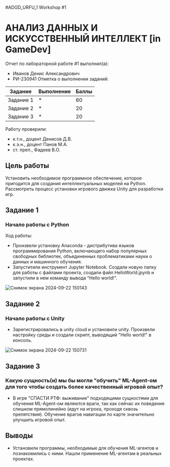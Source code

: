 #ADGD_URFU_1
Workshop #1

# АНАЛИЗ ДАННЫХ И ИСКУССТВЕННЫЙ ИНТЕЛЛЕКТ [in GameDev]
Отчет по лабораторной работе #1 выполнил(а):
- Иванов Денис Александрович
- РИ-230941
Отметка о выполнении заданий:

| Задание | Выполнение | Баллы |
| ------ | ------ | ------ |
| Задание 1 | * | 60 |
| Задание 2 | * | 20 |
| Задание 3 | * | 20 |

Работу проверили:
- к.т.н., доцент Денисов Д.В.
- к.э.н., доцент Панов М.А.
- ст. преп., Фадеев В.О.

## Цель работы
Установить необходимое программное обеспечение, которое пригодится для создания интеллектуальных моделей на Python. Рассмотреть процесс установки игрового движка Unity для разработки игр.

## Задание 1
### Начало работы с Python
Ход работы:
- Произвели установку Anaconda - дистрибутива языков программирования Python, включающего набор популярных свободных библиотек, объединенных проблематиками науки о данных и машинного обучения.
- Запуститили инструмент Jupyter Notebook. Создали новую папку для работы с файлами проекта, создали файл HelloWorld.jpynb и запустили в нем команду вывода "Hello world!".

![Снимок экрана 2024-09-22 150143](https://github.com/user-attachments/assets/18bb0be7-d45a-4218-af7e-ce8c5da2d56c)


## Задание 2
### Начало работы с Unity

- Зарегистрировались в unity cloud и установили unity. Произвели настройку среды и создали скрипт, выводящий "Hello world!" в консоль.

![Снимок экрана 2024-09-22 150731](https://github.com/user-attachments/assets/ae71babb-08eb-4ffd-a0a1-d692e99f1f9f)

## Задание 3
### Какую сущность(и) мы бы могли "обучить" ML-Agent-ом для того чтобы создать более качественный игровой опыт?

- В игре "СПАСТИ РТФ: выживание" подходящими сущностями для обучения ML-Agent-ом являются враги, так как сейчас их поведение слишком прямолинейно (идут на игрока, проходя сквозь препятствия). Обучение врагов навигации по карте значительно улучшить игровой опыт.

## Выводы

- Установили программы, необходимые для обучения ML-агентов и познакомились с ними. Нашли применение ML-агентам в реальных проектах.
